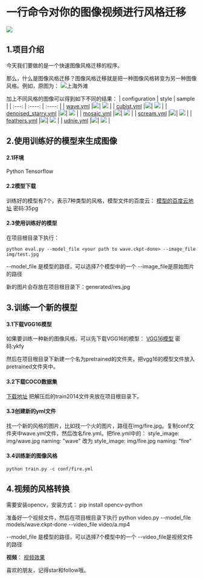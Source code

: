 # 一行命令对你的图像视频进行风格迁移

![](https://raw.githubusercontent.com/Qinbf/tf-model-zoo/master/README_IMG/01.jpg)

## 1.项目介绍
今天我们要做的是一个快速图像风格迁移的程序。

那么，什么是图像风格迁移？图像风格迁移就是把一种图像风格转变为另一种图像风格。例如，原图为：
![上海外滩](https://upload-images.jianshu.io/upload_images/14843052-0fe9ee6a5bb1f9c5.png?imageMogr2/auto-orient/strip%7CimageView2/2/w/1240)

加上不同风格的图像可以得到如下不同的结果：
| configuration | style | sample |
| :---: | :----: | :----: |
| [wave.yml](https://github.com/hzy46/fast-neural-style-tensorflow/blob/master/conf/wave.yml) |![](https://raw.githubusercontent.com/Qinbf/tf-model-zoo/master/fast-neural-style/img/style/wave.jpg)|  ![](https://raw.githubusercontent.com/Qinbf/tf-model-zoo/master/fast-neural-style/img/results/wave.jpg)  |
| [cubist.yml](https://github.com/hzy46/fast-neural-style-tensorflow/blob/master/conf/cubist.yml) |![](https://github.com/Qinbf/tf-model-zoo/blob/master/fast-neural-style/img/style/cubist.jpg)|  ![](https://raw.githubusercontent.com/Qinbf/tf-model-zoo/master/fast-neural-style/img/results/cubist.jpg)  |
| [denoised_starry.yml](https://github.com/hzy46/fast-neural-style-tensorflow/blob/master/conf/denoised_starry.yml) |![](https://raw.githubusercontent.com/Qinbf/tf-model-zoo/master/fast-neural-style/img/style/denoised_starry.jpg)|  ![](https://raw.githubusercontent.com/Qinbf/tf-model-zoo/master/fast-neural-style/img/results/denoised_starry.jpg)  |
| [mosaic.yml](https://github.com/hzy46/fast-neural-style-tensorflow/blob/master/conf/mosaic.yml) |![](https://raw.githubusercontent.com/Qinbf/tf-model-zoo/master/fast-neural-style/img/style/mosaic.jpg)|  ![](https://raw.githubusercontent.com/Qinbf/tf-model-zoo/master/fast-neural-style/img/results/mosaic.jpg)  |
| [scream.yml](https://github.com/hzy46/fast-neural-style-tensorflow/blob/master/conf/scream.yml) |![](https://raw.githubusercontent.com/Qinbf/tf-model-zoo/master/fast-neural-style/img/style/scream.jpg)|  ![](https://raw.githubusercontent.com/Qinbf/tf-model-zoo/master/fast-neural-style/img/results/scream.jpg)  |
| [feathers.yml](https://github.com/hzy46/fast-neural-style-tensorflow/blob/master/conf/feathers.yml) |![](https://raw.githubusercontent.com/Qinbf/tf-model-zoo/master/fast-neural-style/img/style/feathers.jpg)|  ![](https://raw.githubusercontent.com/Qinbf/tf-model-zoo/master/fast-neural-style/img/results/feathers.jpg)  |
| [udnie.yml](https://github.com/hzy46/fast-neural-style-tensorflow/blob/master/conf/udnie.yml) |![](https://raw.githubusercontent.com/Qinbf/tf-model-zoo/master/fast-neural-style/img/style/udnie.jpg)|  ![](https://raw.githubusercontent.com/Qinbf/tf-model-zoo/master/fast-neural-style/img/results/udnie.jpg)  |


## 2.使用训练好的模型来生成图像

#### 2.1环境
Python
Tensorflow

#### 2.2模型下载
训练好的模型有7个，表示7种类型的风格，模型文件的百度云：
[模型的百度云地址](https://pan.baidu.com/s/1i5CioT2PUdWikUI-Y16O8w)
密码:35pg

#### 2.3使用训练好的模型
在项目根目录下执行：
```
python eval.py --model_file <your path to wave.ckpt-done> --image_file img/test.jpg
```
--model_file 是模型的路径，可以选择7个模型中的一个
--image_file是原始图片的路径

新的图片会存放在项目根目录下：generated/res.jpg


## 3.训练一个新的模型

#### 3.1下载VGG16模型
如果要训练一种新的图像风格，可以先下载VGG16的模型：
[VGG16模型](https://pan.baidu.com/s/13bJrr0PY6KhA2715SymiGw )
密码:ykfy

然后在项目根目录下新建一个名为pretrained的文件夹，把vgg16的模型文件放入pretrained文件夹中。

#### 3.2下载COCO数据集
[下载地址](http://msvocds.blob.core.windows.net/coco2014/train2014.zip)
把解压后的train2014文件夹放在项目根目录下。

#### 3.3创建新的yml文件
找一个新的风格的图片，比如找一个火的图片，路径在img/fire.jpg。复制conf文件夹中wave.yml文件，然后改名fire.yml。把fire.yml中的：
style_image: img/wave.jpg
naming: "wave"
改为
style_image: img/fire.jpg
naming: "fire"

#### 3.4训练新的图像风格
```
python train.py -c conf/fire.yml

```


## 4.视频的风格转换
需要安装opencv，安装方式：
pip install opencv-python

准备好一个视频文件，然后在项目根目录下执行
python video.py --model_file models/wave.ckpt-done --video_file video/a.mp4

--model_file 是模型的路径，可以选择7个模型中的一个
--video_file是视频文件的路径

**视频**：
[视频效果](https://v.qq.com/x/page/w0812x561pe.html)


喜欢的朋友，记得star和follow哦。

